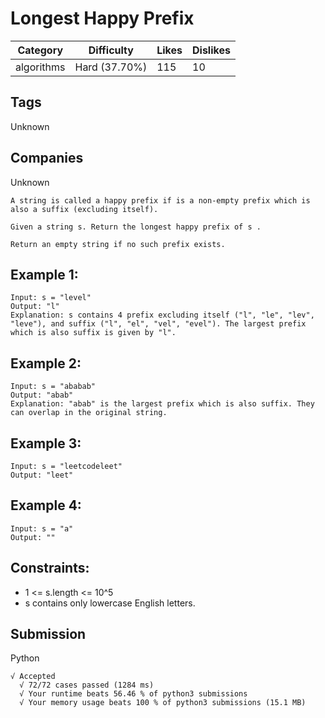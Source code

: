 # Longest Happy Prefix
|Category|Difficulty|Likes|Dislikes|
|-|-|-|-|
|algorithms|Hard (37.70%)|115|10|

## Tags
Unknown

## Companies
Unknown

```
A string is called a happy prefix if is a non-empty prefix which is also a suffix (excluding itself).

Given a string s. Return the longest happy prefix of s .

Return an empty string if no such prefix exists.
```
 
## Example 1:
```
Input: s = "level"
Output: "l"
Explanation: s contains 4 prefix excluding itself ("l", "le", "lev", "leve"), and suffix ("l", "el", "vel", "evel"). The largest prefix which is also suffix is given by "l".
```
## Example 2:
```
Input: s = "ababab"
Output: "abab"
Explanation: "abab" is the largest prefix which is also suffix. They can overlap in the original string.
```
## Example 3:
```
Input: s = "leetcodeleet"
Output: "leet"
```
## Example 4:
```
Input: s = "a"
Output: ""
```

## Constraints:

* 1 <= s.length <= 10^5
* s contains only lowercase English letters.

## Submission
Python
```
√ Accepted
  √ 72/72 cases passed (1284 ms)
  √ Your runtime beats 56.46 % of python3 submissions
  √ Your memory usage beats 100 % of python3 submissions (15.1 MB)
```